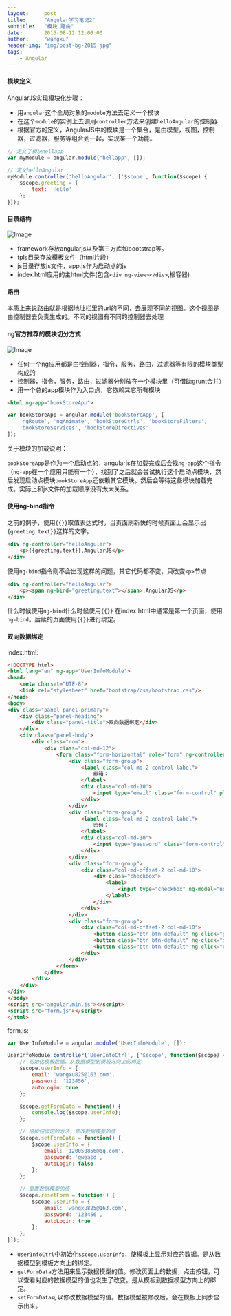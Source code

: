 ```yaml
---
layout:     post
title:      "Angular学习笔记2"
subtitle:   "模块 路由"
date:       2015-08-12 12:00:00
author:     "wangxu"
header-img: "img/post-bg-2015.jpg"
tags:
    - Angular
---
```


#### 模块定义

AngularJS实现模块化步骤：
* 用`angular`这个全局对象的`module`方法去定义一个模块
* 在这个`module`的实例上去调用`controller`方法来创建`helloAngular`的控制器
* 根据官方的定义，AngularJS中的模块是一个集合，是由模型，视图，控制器，过滤器，服务等组合到一起，实现某一个功能。

```javascript
// 定义了模块hellapp
var myModule = angular.module("hellapp", []);

// 定义helloAngular
myModule.controller('helloAngular', ['$scope', function($scope) {
    $scope.greeting = {
        text: 'Hello'
    };
}]);
```

#### 目录结构

![Image](https://github.com/ttian226/learn_angularjs/blob/master/imgs/ng-file-list.png)

* framework存放angularjs以及第三方库如bootstrap等。
* tpls目录存放模板文件（html片段）
* js目录存放js文件，app.js作为启动点的js
* index.html应用的主html文件(包含`<div ng-view></div>`,根容器)

#### 路由

本质上来说路由就是根据地址栏里的url的不同，去展现不同的视图。这个视图是由控制器去负责生成的。不同的视图有不同的控制器去处理

#### ng官方推荐的模块切分方式

![Image](https://github.com/ttian226/learn_angularjs/blob/master/imgs/ng-modules.png)

* 任何一个ng应用都是由控制器，指令，服务，路由，过滤器等有限的模块类型构成的
* 控制器，指令，服务，路由，过滤器分别放在一个模块里（可借助grunt合并）
* 用一个总的app模块作为入口点，它依赖其它所有模块

```html
<html ng-app="bookStoreApp">
```

```javascript
var bookStoreApp = angular.module('bookStoreApp', [
    'ngRoute', 'ngAnimate', 'bookStoreCtrls', 'bookStoreFilters',
    'bookStoreServices', 'bookStoreDirectives'
]);
```
关于模块的加载说明：

`bookStoreApp`是作为一个启动点的，angularjs在加载完成后会找`ng-app`这个指令（`ng-app`在一个应用只能有一个），找到了之后就会尝试执行这个启动点模块，然后发现启动点模块`bookStoreApp`还依赖其它模块。然后会等待这些模块加载完成。实际上和js文件的加载顺序没有太大关系。


#### 使用ng-bind指令

之前的例子，使用`{{}}`取值表达式时，当页面刷新快的时候页面上会显示出`{greeting.text}}`这样的文字。

```html
<div ng-controller="helloAngular">
    <p>{{greeting.text}},AngularJS</p>
</div>
```

使用`ng-bind`指令则不会出现这样的问题，其它代码都不变，只改变`<p>`节点

```html
<div ng-controller="helloAngular">
    <p><span ng-bind="greeting.text"></span>,AngularJS</p>
</div>
```

什么时候使用`ng-bind`什么时候使用`{{}}`
在index.html中通常是第一个页面，使用`ng-bind`。后续的页面使用`{{}}`进行绑定。


#### 双向数据绑定

index.html:

```html
<!DOCTYPE html>
<html lang="en" ng-app="UserInfoModule">
<head>
    <meta charset="UTF-8">
    <link rel="stylesheet" href="bootstrap/css/bootstrap.css"/>
</head>
<body>
<div class="panel panel-primary">
    <div class="panel-heading">
        <div class="panel-title">双向数据绑定</div>
    </div>
    <div class="panel-body">
        <div class="row">
            <div class="col-md-12">
                <form class="form-horizontal" role="form" ng-controller="UserInfoCtrl">
                    <div class="form-group">
                        <label class="col-md-2 control-label">
                            邮箱：
                        </label>
                        <div class="col-md-10">
                            <input type="email" class="form-control" placeholder="推荐使用163邮箱" ng-model="userInfo.email"/>
                        </div>
                    </div>
                    <div class="form-group">
                        <label class="col-md-2 control-label">
                            密码：
                        </label>
                        <div class="col-md-10">
                            <input type="password" class="form-control" placeholder="只能是数字，字母，下划线" ng-model="userInfo.password"/>
                        </div>
                    </div>
                    <div class="form-group">
                        <div class="col-md-offset-2 col-md-10">
                            <div class="checkbox">
                                <label>
                                    <input type="checkbox" ng-model="userInfo.autoLogin"/>自动登录
                                </label>
                            </div>
                        </div>
                    </div>
                    <div class="form-group">
                        <div class="col-md-offset-2 col-md-10">
                            <button class="btn btn-default" ng-click="getFormData()">获取Form表单的值</button>
                            <button class="btn btn-default" ng-click="setFormData()">设置Form表单的值</button>
                            <button class="btn btn-default" ng-click="resetForm()">重置Form表单</button>
                        </div>
                    </div>
                </form>
            </div>
        </div>
    </div>
</div>
</body>
<script src="angular.min.js"></script>
<script src="form.js"></script>
</html>
```

form.js:

```javascript
var UserInfoModule = angular.module('UserInfoModule', []);

UserInfoModule.controller('UserInfoCtrl', ['$scope', function($scope) {
    // 初始化模板数据，从数据模型到模板方向上的绑定
    $scope.userInfo = {
        email: 'wangxu825@163.com',
        password: '123456',
        autoLogin: true
    };

    $scope.getFormData = function() {
        console.log($scope.userInfo);
    };

    // 给按钮绑定的方法，修改数据模型的值
    $scope.setFormData = function() {
        $scope.userInfo = {
            email: '120050856@qq.com',
            password: 'qweasd',
            autoLogin: false
        };
    };

    // 重置数据模型的值
    $scope.resetForm = function() {
        $scope.userInfo = {
            email: 'wangxu825@163.com',
            password: '123456',
            autoLogin: true
        };
    };
}]);
```

* `UserInfoCtrl`中初始化`$scope.userInfo`，使模板上显示对应的数据。是从数据模型到模板方向上的绑定。
* `getFormData`方法用来显示数据模型的值。修改页面上的数据，点击按钮，可以查看对应的数据模型的值也发生了改变。是从模板到数据模型方向上的绑定。
* `setFormData`可以修改数据模型的值。数据模型被修改后，会在模板上同步显示出来。
